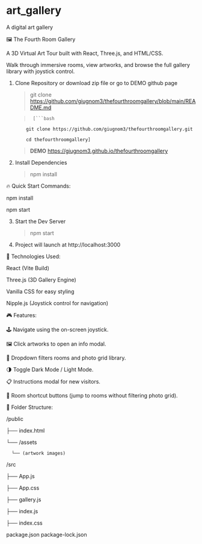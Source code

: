 # art_gallery
A digital art gallery

🖼️ The Fourth Room Gallery 

A 3D Virtual Art Tour built with React, Three.js, and HTML/CSS.

Walk through immersive rooms, view artworks, and browse the full gallery library with joystick control.

1. Clone Repository or download zip file or go to DEMO github page
   
    > git clone https://github.com/giugnom3/thefourthroomgallery/blob/main/README.md
    
    >      [```bash
    
           git clone https://github.com/giugnom3/thefourthroomgallery.git

           cd thefourthroomgallery]

    > 
    > **DEMO** https://giugnom3.github.io/thefourthroomgallery
    
2. Install Dependencies
   
    > npm install

🔥 Quick Start Commands:

npm install

npm start

    
3. Start the Dev Server
   
    > npm start
    
4. Project will launch at http://localhost:3000


🧩 Technologies Used:

React (Vite Build)

Three.js (3D Gallery Engine)

Vanilla CSS for easy styling

Nipple.js (Joystick control for navigation)


🎮 Features:

🕹️ Navigate using the on-screen joystick.

🖼️ Click artworks to open an info modal.

📂 Dropdown filters rooms and photo grid library.

🌗 Toggle Dark Mode / Light Mode.

📋 Instructions modal for new visitors.

🚪 Room shortcut buttons (jump to rooms without filtering photo grid).




 📁 Folder Structure:

   /public
   
  ├── index.html
  
  └── /assets
  
      └── (artwork images)

 /src
 
  ├── App.js
  
  ├── App.css
  
  ├── gallery.js
  
  ├── index.js
  
  ├── index.css

package.json
package-lock.json




